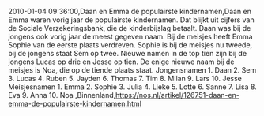 2010-01-04 09:36:00,Daan en Emma de populairste kindernamen,Daan en Emma waren vorig jaar de populairste kindernamen. Dat blijkt uit cijfers van de Sociale Verzekeringsbank, die de kinderbijslag betaalt. Daan was bij de jongens ook vorig jaar de meest gegeven naam. Bij de meisjes heeft Emma Sophie van de eerste plaats verdreven. Sophie is bij de meisjes nu tweede, bij de jongens staat Sem op twee. Nieuwe namen in de top tien zijn bij de jongens Lucas op drie en Jesse op tien. De enige nieuwe naam bij de meisjes is Noa, die op de tiende plaats staat. Jongensnamen 1. Daan 2. Sem 3. Lucas 4. Ruben 5. Jayden 6. Thomas 7. Tim 8. Milan 9. Lars 10. Jesse Meisjesnamen 1. Emma 2. Sophie 3. Julia 4. Lieke 5. Lotte 6. Sanne 7. Lisa 8. Eva 9. Anna 10. Noa ,Binnenland,https://nos.nl/artikel/126751-daan-en-emma-de-populairste-kindernamen.html